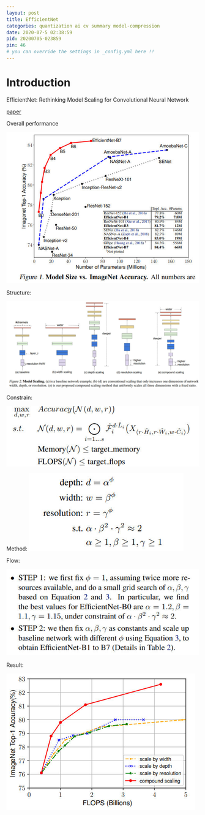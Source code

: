 ```yaml
---
layout: post
title: EfficientNet
categories: quantization ai cv summary model-compression
date: 2020-07-5 02:38:59
pid: 20200705-023859
pin: 46
# you can override the settings in _config.yml here !!
---
```


# Introduction

EfficientNet: Rethinking Model Scaling for Convolutional Neural Network

[paper](https://arxiv.org/pdf/1905.11946.pdf)

Overall performance

![Accuracy-vs-Speed](/w3c/images/paper/EfficientNet-1.jpg)

Structure:

![Accuracy-vs-Speed](/w3c/images/paper/EfficientNet-2.jpg)

Constrain:

![Accuracy-vs-Speed](/w3c/images/paper/EfficientNet-3.jpg)

Method:
![Accuracy-vs-Speed](/w3c/images/paper/EfficientNet-4.jpg)

Flow:

![Accuracy-vs-Speed](/w3c/images/paper/EfficientNet-5.jpg)

Result:

![Accuracy-vs-Speed](/w3c/images/paper/EfficientNet-6.jpg)
